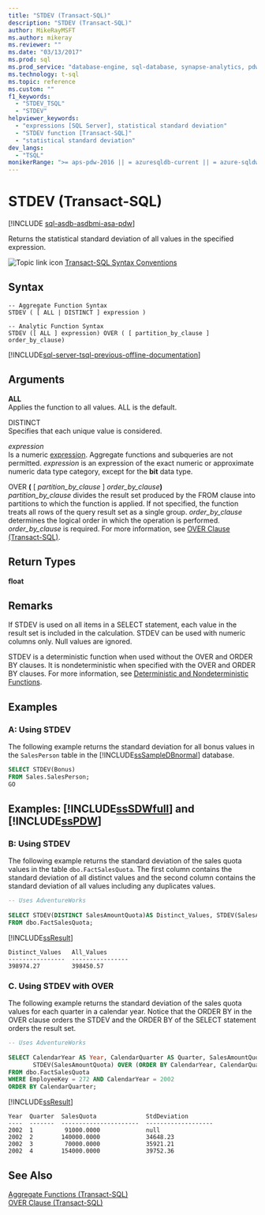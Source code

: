 ```yaml
---
title: "STDEV (Transact-SQL)"
description: "STDEV (Transact-SQL)"
author: MikeRayMSFT
ms.author: mikeray
ms.reviewer: ""
ms.date: "03/13/2017"
ms.prod: sql
ms.prod_service: "database-engine, sql-database, synapse-analytics, pdw"
ms.technology: t-sql
ms.topic: reference
ms.custom: ""
f1_keywords:
  - "STDEV_TSQL"
  - "STDEV"
helpviewer_keywords:
  - "expressions [SQL Server], statistical standard deviation"
  - "STDEV function [Transact-SQL]"
  - "statistical standard deviation"
dev_langs:
  - "TSQL"
monikerRange: ">= aps-pdw-2016 || = azuresqldb-current || = azure-sqldw-latest || >= sql-server-2016 || >= sql-server-linux-2017 || = azuresqldb-mi-current"
---
```

# STDEV (Transact-SQL)
[!INCLUDE [sql-asdb-asdbmi-asa-pdw](../../includes/applies-to-version/sql-asdb-asdbmi-asa-pdw.md)]

  Returns the statistical standard deviation of all values in the specified expression.  
  
 ![Topic link icon](../../database-engine/configure-windows/media/topic-link.gif "Topic link icon") [Transact-SQL Syntax Conventions](../../t-sql/language-elements/transact-sql-syntax-conventions-transact-sql.md)  
  
## Syntax  
  
```syntaxsql    
-- Aggregate Function Syntax   
STDEV ( [ ALL | DISTINCT ] expression )  
  
-- Analytic Function Syntax   
STDEV ([ ALL ] expression) OVER ( [ partition_by_clause ] order_by_clause)  
```  
  
[!INCLUDE[sql-server-tsql-previous-offline-documentation](../../includes/sql-server-tsql-previous-offline-documentation.md)]

## Arguments
 **ALL**  
 Applies the function to all values. ALL is the default.  
  
 DISTINCT  
 Specifies that each unique value is considered.  
  
 *expression*  
 Is a numeric [expression](../../t-sql/language-elements/expressions-transact-sql.md). Aggregate functions and subqueries are not permitted. *expression* is an expression of the exact numeric or approximate numeric data type category, except for the **bit** data type.  
  
 OVER **(** [ *partition_by_clause* ] _order\_by\_clause_**)**  
 _partition\_by\_clause_ divides the result set produced by the FROM clause into partitions to which the function is applied. If not specified, the function treats all rows of the query result set as a single group. _order\_by\_clause_ determines the logical order in which the operation is performed. _order\_by\_clause_ is required. For more information, see [OVER Clause &#40;Transact-SQL&#41;](../../t-sql/queries/select-over-clause-transact-sql.md).  
  
## Return Types  
 **float**  
  
## Remarks  
 If STDEV is used on all items in a SELECT statement, each value in the result set is included in the calculation. STDEV can be used with numeric columns only. Null values are ignored.  
  
 STDEV is a deterministic function when used without the OVER and ORDER BY clauses. It is nondeterministic when specified with the OVER and ORDER BY clauses. For more information, see [Deterministic and Nondeterministic Functions](../../relational-databases/user-defined-functions/deterministic-and-nondeterministic-functions.md).  
  
## Examples  
  
### A: Using STDEV  
 The following example returns the standard deviation for all bonus values in the `SalesPerson` table in the [!INCLUDE[ssSampleDBnormal](../../includes/sssampledbnormal-md.md)] database.  
  
```sql  
SELECT STDEV(Bonus)  
FROM Sales.SalesPerson;  
GO  
```  
  
## Examples: [!INCLUDE[ssSDWfull](../../includes/sssdwfull-md.md)] and [!INCLUDE[ssPDW](../../includes/sspdw-md.md)]  
  
### B: Using STDEV  
 The following example returns the standard deviation of the sales quota values in the table `dbo.FactSalesQuota`. The first column contains the standard deviation of all distinct values and the second column contains the standard deviation of all values including any duplicates values.  
  
```sql  
-- Uses AdventureWorks  
  
SELECT STDEV(DISTINCT SalesAmountQuota)AS Distinct_Values, STDEV(SalesAmountQuota) AS All_Values  
FROM dbo.FactSalesQuota;  
```  
  
 [!INCLUDE[ssResult](../../includes/ssresult-md.md)]  
  
 ```
Distinct_Values   All_Values
----------------  ----------------
398974.27         398450.57
 ```  
  
### C. Using STDEV with OVER  
 The following example returns the standard deviation of the sales quota values for each quarter in a calendar year. Notice that the ORDER BY in the OVER clause orders the STDEV and the ORDER BY of the SELECT statement orders the result set.  
  
```sql  
-- Uses AdventureWorks  
  
SELECT CalendarYear AS Year, CalendarQuarter AS Quarter, SalesAmountQuota AS SalesQuota,  
       STDEV(SalesAmountQuota) OVER (ORDER BY CalendarYear, CalendarQuarter) AS StdDeviation  
FROM dbo.FactSalesQuota  
WHERE EmployeeKey = 272 AND CalendarYear = 2002  
ORDER BY CalendarQuarter;  
```  
  
 [!INCLUDE[ssResult](../../includes/ssresult-md.md)]  
  
 ```
Year  Quarter  SalesQuota              StdDeviation
----  -------  ----------------------  -------------------
2002  1         91000.0000             null
2002  2        140000.0000             34648.23
2002  3         70000.0000             35921.21
2002  4        154000.0000             39752.36
 ```  
  
## See Also  
 [Aggregate Functions &#40;Transact-SQL&#41;](../../t-sql/functions/aggregate-functions-transact-sql.md)   
 [OVER Clause &#40;Transact-SQL&#41;](../../t-sql/queries/select-over-clause-transact-sql.md)  
  
  

